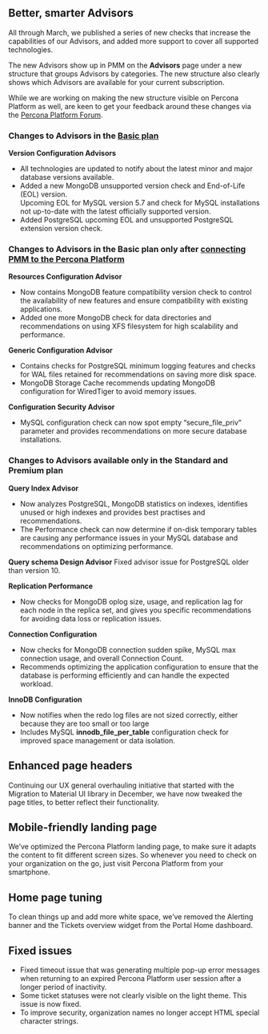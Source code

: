 ## Better, smarter Advisors
All through March, we published a series of new checks that increase the capabilities of our Advisors, and added more support to cover all supported technologies.

The new Advisors show up in PMM on the **Advisors** page under a new structure that groups Advisors by categories. The new structure also clearly shows which Advisors are available for your current subscription.

While we are working on making the new structure visible on Percona Platform as well, are keen to get your feedback around these changes via the [Percona Platform Forum](https://forums.percona.com/c/percona-platform/73).

### Changes to Advisors in the [Basic plan](https://www.percona.com/software/percona-platform/subscription)
**Version Configuration Advisors**
- All technologies are updated to notify about the latest minor and major database versions available.
- Added a new MongoDB unsupported version check and End-of-Life (EOL) version.  
Upcoming EOL for MySQL version 5.7 and check for MySQL installations not up-to-date with the latest officially supported version.
- Added PostgreSQL upcoming EOL and unsupported PostgreSQL extension version check.

### Changes to Advisors in the Basic plan only after [connecting PMM to the Percona Platform](https://docs.percona.com/percona-platform/connect-pmm.html)

**Resources Configuration Advisor**
- Now contains MongoDB feature compatibility version check to control the availability of new features and ensure compatibility with existing applications.
- Added one more MongoDB check for data directories and recommendations on using XFS filesystem for high scalability and performance.

**Generic Configuration Advisor**

- Contains checks for PostgreSQL minimum logging features and checks for WAL files retained for recommendations on saving more disk space.
- MongoDB Storage Cache recommends updating MongoDB configuration for WiredTiger to avoid memory issues.

**Configuration Security Advisor**

- MySQL configuration check can now spot empty “secure_file_priv” parameter and provides recommendations on more secure database installations.

### Changes to Advisors available only in the Standard and Premium plan

**Query Index Advisor**

- Now analyzes PostgreSQL, MongoDB statistics on indexes, identifies unused or high indexes and provides best practises and recommendations.
- The Performance check can now determine if on-disk temporary tables are causing any performance issues in your MySQL database and recommendations on optimizing performance.

**Query schema Design Advisor**
Fixed advisor issue for PostgreSQL older than version 10.

**Replication Performance**

- Now checks for MongoDB oplog size, usage, and replication lag for each node in the replica set, and gives you specific recommendations for avoiding data loss or replication issues.

**Connection Configuration**

- Now checks for MongoDB connection sudden spike, MySQL max connection usage, and overall Connection Count.
- Recommends optimizing the application configuration to ensure that the database is performing efficiently and can handle the expected workload.

**InnoDB Configuration**

- Now notifies when the redo log files are not sized correctly, either because they are too small or too large
- Includes MySQL **innodb_file_per_table** configuration check for improved space management or data isolation.

## Enhanced page headers
Continuing our UX general overhauling initiative that started with the Migration to Material UI library in December, we have now tweaked the page titles, to better reflect their functionality.

## Mobile-friendly landing page
We’ve optimized the Percona Platform landing page, to make sure it adapts the content to fit different screen sizes. So whenever you need to check on your organization on the go, just visit Percona Platform from your smartphone.

## Home page tuning
To clean things up and add more white space, we’ve removed the Alerting banner and the Tickets overview widget from the Portal Home dashboard.

## Fixed issues

- Fixed timeout issue that was generating multiple pop-up error messages when returning to an expired Percona Platform user session after a longer period of inactivity.
- Some ticket statuses were not clearly visible on the light theme. This issue is now fixed.
- To improve security, organization names no longer accept HTML special character strings.